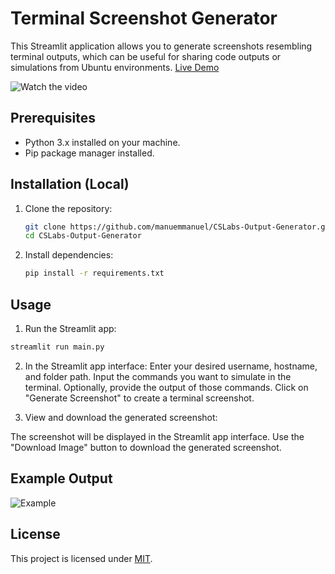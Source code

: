 # Terminal Screenshot Generator

This Streamlit application allows you to generate screenshots resembling terminal outputs, which can be useful for sharing code outputs or simulations from Ubuntu environments. [Live Demo](https://ubuntu-terminal-output-generator.streamlit.app/)

![Watch the video](https://github.com/manuemmanuel/CSLabs-Output-Generator/blob/main/examples/Terminal%20Screenshot%20generator.png)

## Prerequisites

- Python 3.x installed on your machine.
- Pip package manager installed.

## Installation (Local)

1. Clone the repository:

   ```bash
   git clone https://github.com/manuemmanuel/CSLabs-Output-Generator.git
   cd CSLabs-Output-Generator
2. Install dependencies:
 
   ```bash
   pip install -r requirements.txt
   ```
   
## Usage
1. Run the Streamlit app:
```bash
streamlit run main.py
```
2. In the Streamlit app interface:
Enter your desired username, hostname, and folder path.
Input the commands you want to simulate in the terminal.
Optionally, provide the output of those commands.
Click on "Generate Screenshot" to create a terminal screenshot.

3. View and download the generated screenshot:

The screenshot will be displayed in the Streamlit app interface.
Use the "Download Image" button to download the generated screenshot.

## Example Output

![Example](https://github.com/manuemmanuel/CSLabs-Output-Generator/blob/main/examples/terminal_screenshot.png)

## License
This project is licensed under [MIT](https://github.com/manuemmanuel/CSLabs-Output-Generator/blob/main/LICENSE).

